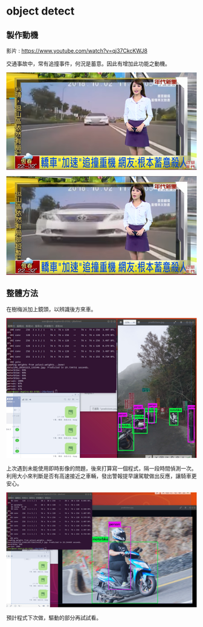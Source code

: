 # object detect

## 製作動機

影片 : <https://www.youtube.com/watch?v=qj37CkcKWJ8>

交通事故中，常有追撞事件，何況是蓄意。因此有增加此功能之動機。

![image](https://github.com/NKUSTMCU/MCU/blob/master/software/server/Ver1.0/object%20detect/img/sc0.PNG)


![image](https://github.com/NKUSTMCU/MCU/blob/master/software/server/Ver1.0/object%20detect/img/sc1.PNG)


## 整體方法

在樹梅派加上鏡頭，以辨識後方來車。 
 
![image](https://github.com/NKUSTMCU/MCU/blob/master/software/server/Ver1.0/object%20detect/img/1545844909358.jpg)


 上次遇到未能使用即時影像的問題，後來打算寫一個程式，隔一段時間偵測一次。利用大小來判斷是否有高速接近之車輛，發出警報提早讓駕駛做出反應，讓騎車更安心。

![image](https://github.com/NKUSTMCU/MCU/blob/master/software/server/Ver1.0/object%20detect/img/1545844786149.jpg)

預計程式下次做，驅動的部分再試試看。
